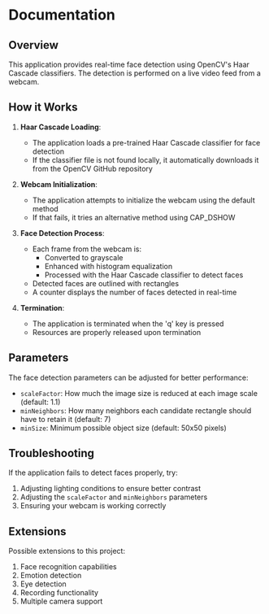 # Documentation

## Overview

This application provides real-time face detection using OpenCV's Haar Cascade classifiers. The detection is performed on a live video feed from a webcam.

## How it Works

1. **Haar Cascade Loading**: 
   - The application loads a pre-trained Haar Cascade classifier for face detection
   - If the classifier file is not found locally, it automatically downloads it from the OpenCV GitHub repository

2. **Webcam Initialization**: 
   - The application attempts to initialize the webcam using the default method
   - If that fails, it tries an alternative method using CAP_DSHOW

3. **Face Detection Process**:
   - Each frame from the webcam is:
     - Converted to grayscale
     - Enhanced with histogram equalization
     - Processed with the Haar Cascade classifier to detect faces
   - Detected faces are outlined with rectangles
   - A counter displays the number of faces detected in real-time

4. **Termination**:
   - The application is terminated when the 'q' key is pressed
   - Resources are properly released upon termination

## Parameters

The face detection parameters can be adjusted for better performance:

- `scaleFactor`: How much the image size is reduced at each image scale (default: 1.1)
- `minNeighbors`: How many neighbors each candidate rectangle should have to retain it (default: 7)
- `minSize`: Minimum possible object size (default: 50x50 pixels)

## Troubleshooting

If the application fails to detect faces properly, try:

1. Adjusting lighting conditions to ensure better contrast
2. Adjusting the `scaleFactor` and `minNeighbors` parameters
3. Ensuring your webcam is working correctly

## Extensions

Possible extensions to this project:
1. Face recognition capabilities
2. Emotion detection
3. Eye detection
4. Recording functionality
5. Multiple camera support
